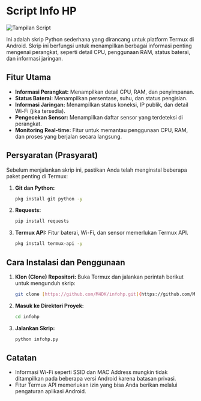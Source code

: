 # Script Info HP

![Tampilan Script](https://i.ibb.co/L5YwLgK/IMG-20250811-125026.png)

Ini adalah skrip Python sederhana yang dirancang untuk platform Termux di Android. Skrip ini berfungsi untuk menampilkan berbagai informasi penting mengenai perangkat, seperti detail CPU, penggunaan RAM, status baterai, dan informasi jaringan.

## Fitur Utama

- **Informasi Perangkat:** Menampilkan detail CPU, RAM, dan penyimpanan.
- **Status Baterai:** Menampilkan persentase, suhu, dan status pengisian.
- **Informasi Jaringan:** Menampilkan status koneksi, IP publik, dan detail Wi-Fi (jika tersedia).
- **Pengecekan Sensor:** Menampilkan daftar sensor yang terdeteksi di perangkat.
- **Monitoring Real-time:** Fitur untuk memantau penggunaan CPU, RAM, dan proses yang berjalan secara langsung.

## Persyaratan (Prasyarat)

Sebelum menjalankan skrip ini, pastikan Anda telah menginstal beberapa paket penting di Termux:

1.  **Git dan Python:**
    ```bash
    pkg install git python -y
    ```
2.  **Requests:**
    ```bash
    pip install requests
    ```
3.  **Termux API:** Fitur baterai, Wi-Fi, dan sensor memerlukan Termux API.
    ```bash
    pkg install termux-api -y
    ```

## Cara Instalasi dan Penggunaan

1.  **Klon (Clone) Repositori:**
    Buka Termux dan jalankan perintah berikut untuk mengunduh skrip:
    ```bash
    git clone [https://github.com/M4DK/infohp.git](https://github.com/M4DK/infohp.git)
    ```

2.  **Masuk ke Direktori Proyek:**
    ```bash
    cd infohp
    ```

3.  **Jalankan Skrip:**
    ```bash
    python infohp.py
    ```

## Catatan

-   Informasi Wi-Fi seperti SSID dan MAC Address mungkin tidak ditampilkan pada beberapa versi Android karena batasan privasi.
-   Fitur Termux API memerlukan izin yang bisa Anda berikan melalui pengaturan aplikasi Android.
